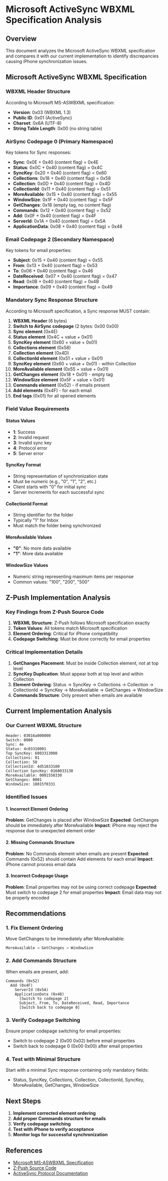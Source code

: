 # Microsoft ActiveSync WBXML Specification Analysis

## Overview
This document analyzes the Microsoft ActiveSync WBXML specification and compares it with our current implementation to identify discrepancies causing iPhone synchronization issues.

## Microsoft ActiveSync WBXML Specification

### WBXML Header Structure
According to Microsoft MS-ASWBXML specification:
- **Version**: 0x03 (WBXML 1.3)
- **Public ID**: 0x01 (ActiveSync)
- **Charset**: 0x6A (UTF-8)
- **String Table Length**: 0x00 (no string table)

### AirSync Codepage 0 (Primary Namespace)
Key tokens for Sync responses:
- **Sync**: 0x0E + 0x40 (content flag) = 0x4E
- **Status**: 0x0C + 0x40 (content flag) = 0x4C
- **SyncKey**: 0x20 + 0x40 (content flag) = 0x60
- **Collections**: 0x18 + 0x40 (content flag) = 0x58
- **Collection**: 0x0D + 0x40 (content flag) = 0x4D
- **CollectionId**: 0x11 + 0x40 (content flag) = 0x51
- **MoreAvailable**: 0x15 + 0x40 (content flag) = 0x55
- **WindowSize**: 0x1F + 0x40 (content flag) = 0x5F
- **GetChanges**: 0x18 (empty tag, no content flag)
- **Commands**: 0x12 + 0x40 (content flag) = 0x52
- **Add**: 0x0F + 0x40 (content flag) = 0x4F
- **ServerId**: 0x1A + 0x40 (content flag) = 0x5A
- **ApplicationData**: 0x08 + 0x40 (content flag) = 0x48

### Email Codepage 2 (Secondary Namespace)
Key tokens for email properties:
- **Subject**: 0x15 + 0x40 (content flag) = 0x55
- **From**: 0x13 + 0x40 (content flag) = 0x53
- **To**: 0x06 + 0x40 (content flag) = 0x46
- **DateReceived**: 0x07 + 0x40 (content flag) = 0x47
- **Read**: 0x0B + 0x40 (content flag) = 0x4B
- **Importance**: 0x09 + 0x40 (content flag) = 0x49

### Mandatory Sync Response Structure
According to Microsoft specification, a Sync response MUST contain:

1. **WBXML Header** (6 bytes)
2. **Switch to AirSync codepage** (2 bytes: 0x00 0x00)
3. **Sync element** (0x4E)
4. **Status element** (0x4C + value + 0x01)
5. **SyncKey element** (0x60 + value + 0x01)
6. **Collections element** (0x58)
7. **Collection element** (0x4D)
8. **CollectionId element** (0x51 + value + 0x01)
9. **SyncKey element** (0x60 + value + 0x01) - within Collection
10. **MoreAvailable element** (0x55 + value + 0x01)
11. **GetChanges element** (0x18 + 0x01) - empty tag
12. **WindowSize element** (0x5F + value + 0x01)
13. **Commands element** (0x52) - if emails present
14. **Add elements** (0x4F) - for each email
15. **End tags** (0x01) for all opened elements

### Field Value Requirements

#### Status Values
- **1**: Success
- **2**: Invalid request
- **3**: Invalid sync key
- **4**: Protocol error
- **5**: Server error

#### SyncKey Format
- String representation of synchronization state
- Must be numeric (e.g., "0", "1", "2", etc.)
- Client starts with "0" for initial sync
- Server increments for each successful sync

#### CollectionId Format
- String identifier for the folder
- Typically "1" for Inbox
- Must match the folder being synchronized

#### MoreAvailable Values
- **"0"**: No more data available
- **"1"**: More data available

#### WindowSize Values
- Numeric string representing maximum items per response
- Common values: "100", "200", "500"

## Z-Push Implementation Analysis

### Key Findings from Z-Push Source Code
1. **WBXML Structure**: Z-Push follows Microsoft specification exactly
2. **Token Values**: All tokens match Microsoft specification
3. **Element Ordering**: Critical for iPhone compatibility
4. **Codepage Switching**: Must be done correctly for email properties

### Critical Implementation Details
1. **GetChanges Placement**: Must be inside Collection element, not at top level
2. **SyncKey Duplication**: Must appear both at top level and within Collection
3. **Element Ordering**: Status → SyncKey → Collections → Collection → CollectionId → SyncKey → MoreAvailable → GetChanges → WindowSize
4. **Commands Structure**: Only present when emails are available

## Current Implementation Analysis

### Our Current WBXML Structure
```
Header: 03016a000000
Switch: 0000
Sync: 4e
Status: 4c03310001
Top SyncKey: 6003313000
Collections: 01
Collection: 58
CollectionId: 4d51033100
Collection SyncKey: 0160033130
MoreAvailable: 0001550330
GetChanges: 0001
WindowSize: 18015f0331
```

### Identified Issues

#### 1. Incorrect Element Ordering
**Problem**: GetChanges is placed after WindowSize
**Expected**: GetChanges should be immediately after MoreAvailable
**Impact**: iPhone may reject the response due to unexpected element order

#### 2. Missing Commands Structure
**Problem**: No Commands element when emails are present
**Expected**: Commands (0x52) should contain Add elements for each email
**Impact**: iPhone cannot process email data

#### 3. Incorrect Codepage Usage
**Problem**: Email properties may not be using correct codepage
**Expected**: Must switch to codepage 2 for email properties
**Impact**: Email data may not be properly encoded

## Recommendations

### 1. Fix Element Ordering
Move GetChanges to be immediately after MoreAvailable:
```
MoreAvailable → GetChanges → WindowSize
```

### 2. Add Commands Structure
When emails are present, add:
```
Commands (0x52)
  Add (0x4F)
    ServerId (0x5A)
    ApplicationData (0x48)
      [Switch to codepage 2]
      Subject, From, To, DateReceived, Read, Importance
      [Switch back to codepage 0]
```

### 3. Verify Codepage Switching
Ensure proper codepage switching for email properties:
- Switch to codepage 2 (0x00 0x02) before email properties
- Switch back to codepage 0 (0x00 0x00) after email properties

### 4. Test with Minimal Structure
Start with a minimal Sync response containing only mandatory fields:
- Status, SyncKey, Collections, Collection, CollectionId, SyncKey, MoreAvailable, GetChanges, WindowSize

## Next Steps

1. **Implement corrected element ordering**
2. **Add proper Commands structure for emails**
3. **Verify codepage switching**
4. **Test with iPhone to verify acceptance**
5. **Monitor logs for successful synchronization**

## References

- [Microsoft MS-ASWBXML Specification](https://learn.microsoft.com/en-us/openspecs/exchange_server_protocols/ms-aswbxml/)
- [Z-Push Source Code](https://github.com/Z-Hub/Z-Push)
- [ActiveSync Protocol Documentation](https://learn.microsoft.com/en-us/openspecs/exchange_server_protocols/ms-aswbxml/)
